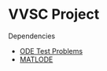 # VVSC Project

Dependencies
- [ODE Test Problems](https://github.com/ComputationalScienceLaboratory/ODE-Test-Problems)
- [MATLODE](https://github.com/ComputationalScienceLaboratory/MATLODE)
